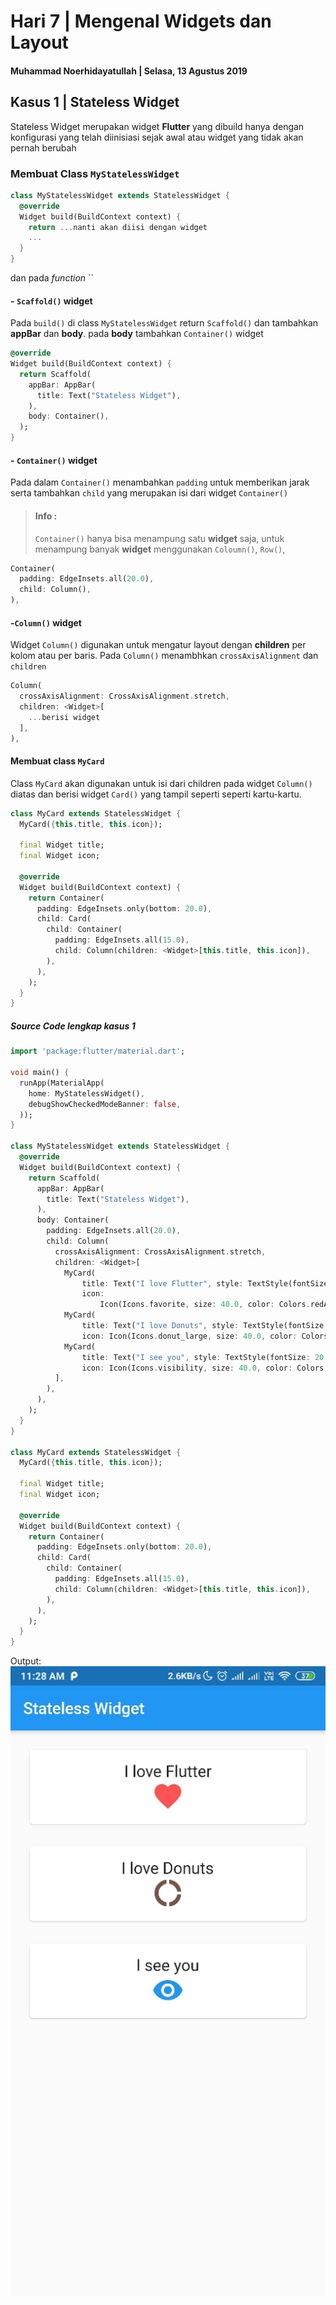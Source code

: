 # Hari 7 | Mengenal Widgets dan Layout

#### Muhammad Noerhidayatullah | Selasa, 13 Agustus 2019

## Kasus 1 | Stateless Widget

Stateless Widget merupakan widget **Flutter** yang dibuild hanya dengan konfigurasi yang telah diinisiasi sejak awal atau widget yang tidak akan pernah berubah

### Membuat Class `MyStatelessWidget`

```dart
class MyStatelessWidget extends StatelessWidget {
  @override
  Widget build(BuildContext context) {
    return ...nanti akan diisi dengan widget
    ...
  }
}
```

dan pada _function_ ``

#### - `Scaffold()` widget

Pada `build()` di class `MyStatelessWidget` return `Scaffold()` dan tambahkan **appBar** dan **body**.
pada **body** tambahkan `Container()` widget

```dart
@override
Widget build(BuildContext context) {
  return Scaffold(
    appBar: AppBar(
      title: Text("Stateless Widget"),
    ),
    body: Container(),
  );
}

```

#### - `Container()` widget

Pada dalam `Container()` menambahkan `padding` untuk memberikan jarak serta tambahkan `child` yang merupakan isi dari widget `Container()`

> #### Info :
>
> `Container()` hanya bisa menampung satu **widget** saja, untuk menampung banyak **widget** menggunakan `Coloumn()`, `Row()`,

```dart
Container(
  padding: EdgeInsets.all(20.0),
  child: Column(),
),
```

#### -`Column()` widget

Widget `Column()` digunakan untuk mengatur layout dengan **children** per kolom atau per baris. Pada `Column()` menambhkan `crossAxisAlignment` dan `children`

```dart
Column(
  crossAxisAlignment: CrossAxisAlignment.stretch,
  children: <Widget>[
    ...berisi widget
  ],
),
```

#### Membuat class `MyCard`

Class `MyCard` akan digunakan untuk isi dari children pada widget `Column()` diatas dan berisi widget `Card()` yang tampil seperti seperti kartu-kartu.

```dart
class MyCard extends StatelessWidget {
  MyCard({this.title, this.icon});

  final Widget title;
  final Widget icon;

  @override
  Widget build(BuildContext context) {
    return Container(
      padding: EdgeInsets.only(bottom: 20.0),
      child: Card(
        child: Container(
          padding: EdgeInsets.all(15.0),
          child: Column(children: <Widget>[this.title, this.icon]),
        ),
      ),
    );
  }
}
```

##### Source Code lengkap kasus 1

```dart
import 'package:flutter/material.dart';

void main() {
  runApp(MaterialApp(
    home: MyStatelessWidget(),
    debugShowCheckedModeBanner: false,
  ));
}

class MyStatelessWidget extends StatelessWidget {
  @override
  Widget build(BuildContext context) {
    return Scaffold(
      appBar: AppBar(
        title: Text("Stateless Widget"),
      ),
      body: Container(
        padding: EdgeInsets.all(20.0),
        child: Column(
          crossAxisAlignment: CrossAxisAlignment.stretch,
          children: <Widget>[
            MyCard(
                title: Text("I love Flutter", style: TextStyle(fontSize: 20.0)),
                icon:
                    Icon(Icons.favorite, size: 40.0, color: Colors.redAccent)),
            MyCard(
                title: Text("I love Donuts", style: TextStyle(fontSize: 20.0)),
                icon: Icon(Icons.donut_large, size: 40.0, color: Colors.brown)),
            MyCard(
                title: Text("I see you", style: TextStyle(fontSize: 20.0)),
                icon: Icon(Icons.visibility, size: 40.0, color: Colors.blue))
          ],
        ),
      ),
    );
  }
}

class MyCard extends StatelessWidget {
  MyCard({this.title, this.icon});

  final Widget title;
  final Widget icon;

  @override
  Widget build(BuildContext context) {
    return Container(
      padding: EdgeInsets.only(bottom: 20.0),
      child: Card(
        child: Container(
          padding: EdgeInsets.all(15.0),
          child: Column(children: <Widget>[this.title, this.icon]),
        ),
      ),
    );
  }
}

```

Output:
<img src='assets/images/kasus1.jpeg'>
